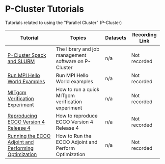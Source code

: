 # P-Cluster Tutorials 

Tutorials related to using the "Parallel Cluster" (P-Cluster)

| Tutorial | Topics | Datasets |  Recording Link |
| -  | - | - |  - |
| [P-Cluster Spack and SLURM](./pcluster/pcluster-spack_and_slurm.ipynb) | The library and job management software on P-Cluster | n/a | Not recorded |
| [Run MPI Hello World Examples](./pcluster/hello_world) | Run MPI Hello World examples | n/a | Not recorded |
| [MITgcm Verification Experiment](./pcluster/Run_MITgcm_on_P-Cluster.ipynb) | How to run a quick MITgcm verification experiment | n/a |  Not recorded |
| [Reproducing ECCO Version 4 Release 4](./pcluster/reproducing_v4r4.ipynb) | How to reproduce ECCO Version 4 Release 4 | n/a |  Not recorded |
| [Running the ECCO Adjoint and Performing Optimization](./pcluster/ecco_adj.ipynb) | How to Run the ECCO Adjoint and Perform Optimization | n/a |  Not recorded |
